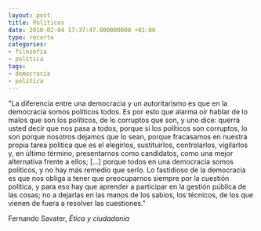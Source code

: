```yaml
---
layout: post
title: Políticos
date: 2010-02-04 17:37:47.000000000 +01:00
type: recorte
categories:
- filosofía
- política
tags:
- democracia
- política
---
```

<p>"La diferencia entre una democracia y un autoritarismo es que en la democracia somos políticos todos. Es por esto que alarma oír hablar de lo malos que son los políticos, de lo corruptos que son, y uno dice: querrá usted decir que nos pasa a todos, porque si los políticos son corruptos, lo son porque nosotros dejamos que lo sean, porque fracasamos en nuestra propia tarea política que es el elegirlos, sustituirlos, controlarlos, vigilarlos y, en último término, presentarnos como candidatos, como una mejor alternativa frente a ellos; [...] porque todos en una democracia somos políticos, y no hay más remedio que serlo. Lo fastidioso de la democracia es que nos obliga a tener que preocuparnos siempre por la cuestión política, y para eso hay que aprender a participar en la gestión pública de las cosas; no a dejarlas en las manos de los sabios, los técnicos, de los que vienen de fuera a resolver las cuestiones."</p>
<p>   Fernando Savater, <i>Ética y ciudadanía</i></p>
<div class="zemanta-pixie"><img class="zemanta-pixie-img" alt="" src="{{ site.baseurl }}/assets/pixy.gif?x-id=aaf1f313-c31a-89bf-890a-96970c50e7a8" /></div>
